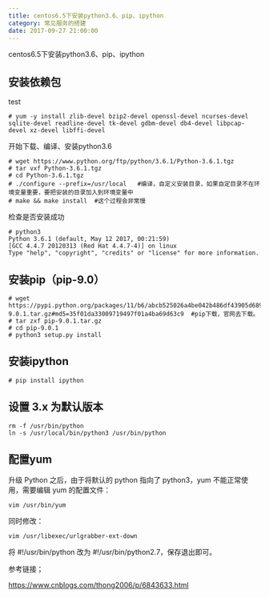 ```yaml
---
title: centos6.5下安装python3.6、pip、ipython
category: 常见服务的搭建
date: 2017-09-27 21:00:00
---
```


centos6.5下安装python3.6、pip、ipython

<!--more-->

## 安装依赖包
test

```
# yum -y install zlib-devel bzip2-devel openssl-devel ncurses-devel sqlite-devel readline-devel tk-devel gdbm-devel db4-devel libpcap-devel xz-devel libffi-devel
```

开始下载、编译、安装python3.6

```
# wget https://www.python.org/ftp/python/3.6.1/Python-3.6.1.tgz
# tar vxf Python-3.6.1.tgz
# cd Python-3.6.1.tgz
# ./configure --prefix=/usr/local   #编译，自定义安装目录，如果自定目录不在环境变量重要，要把安装的目录加入到环境变量中
# make && make install  #这个过程会非常慢 
```

检查是否安装成功

```
# python3
Python 3.6.1 (default, May 12 2017, 00:21:59) 
[GCC 4.4.7 20120313 (Red Hat 4.4.7-4)] on linux
Type "help", "copyright", "credits" or "license" for more information.
```

## 安装pip（pip-9.0）

```
# wget https://pypi.python.org/packages/11/b6/abcb525026a4be042b486df43905d6893fb04f05aac21c32c638e939e447/pip-9.0.1.tar.gz#md5=35f01da33009719497f01a4ba69d63c9  #pip下载，官网去下载。
# tar zxf pip-9.0.1.tar.gz 
# cd pip-9.0.1
# python3 setup.py install
```

## 安装ipython

```
# pip install ipython
```

## 设置 3.x 为默认版本

```
rm -f /usr/bin/python
ln -s /usr/local/bin/python3 /usr/bin/python
```



## 配置yum

升级 Python 之后，由于将默认的 python 指向了 python3，yum 不能正常使用，需要编辑 yum 的配置文件：

```
vim /usr/bin/yum
```

同时修改：

```
vim /usr/libexec/urlgrabber-ext-down
```

将 #!/usr/bin/python 改为 #!/usr/bin/python2.7，保存退出即可。

参考链接；

https://www.cnblogs.com/thong2006/p/6843633.html
